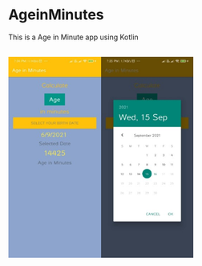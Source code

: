 # AgeinMinutes
This is a Age in Minute app using Kotlin 
<br>
<br>
<div style=" display:flex">
  <img src="https://github.com/Virendra-khorwal/AgeinMinutes/blob/master/1.jpeg" height=400px >
  <img src="https://github.com/Virendra-khorwal/AgeinMinutes/blob/master/2.jpeg" height=400px >
</div

